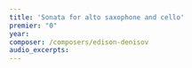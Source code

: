 ```yaml
---
title: 'Sonata for alto saxophone and cello'
premier: "0"
year: 
composer: /composers/edison-denisov
audio_excerpts: 
---
```

